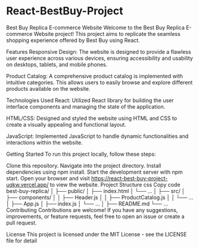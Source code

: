 # React-BestBuy-Project

Best Buy Replica E-commerce Website
Welcome to the Best Buy Replica E-commerce Website project! This project aims to replicate the seamless shopping experience offered by Best Buy using React.

Features
Responsive Design: The website is designed to provide a flawless user experience across various devices, ensuring accessibility and usability on desktops, tablets, and mobile phones.

Product Catalog: A comprehensive product catalog is implemented with intuitive categories. This allows users to easily browse and explore different products available on the website.

Technologies Used
React: Utilized React library for building the user interface components and managing the state of the application.

HTML/CSS: Designed and styled the website using HTML and CSS to create a visually appealing and functional layout.

JavaScript: Implemented JavaScript to handle dynamic functionalities and interactions within the website.

Getting Started
To run this project locally, follow these steps:

Clone this repository.
Navigate into the project directory.
Install dependencies using npm install.
Start the development server with npm start.
Open your browser and visit https://react-best-buy-project-uqkw.vercel.app/ to view the website.
Project Structure
css
Copy code
best-buy-replica/
│
├── public/
│   ├── index.html
│   └── ...
│
├── src/
│   ├── components/
│   │   ├── Header.js
│   │   ├── ProductCatalog.js
│   │   └── ...
│   ├── App.js
│   ├── index.js
│   └── ...
│
├── README.md
└── ...
Contributing
Contributions are welcome! If you have any suggestions, improvements, or feature requests, feel free to open an issue or create a pull request.

License
This project is licensed under the MIT License - see the LICENSE file for detail
